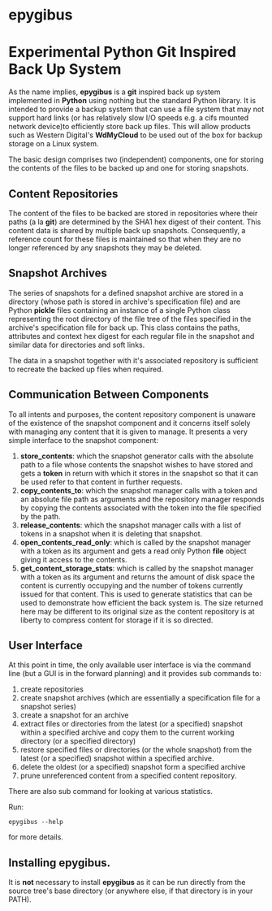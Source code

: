 # epygibus
# Experimental Python Git Inspired Back Up System

As the name implies, __epygibus__ is a __git__ inspired back up system
implemented in __Python__ using nothing but the standard Python
library.
It is intended to provide a backup system that can use a
file system that may not support hard links (or has relatively slow
I/O speeds e.g. a cifs mounted network device)to efficiently store
back up files.
This will allow products such as Western Digital's
__WdMyCloud__ to be used out of the box for backup storage on a Linux
system.

The basic design comprises two (independent) components, one for
storing the contents of the files to be backed up and one for storing
snapshots.

## Content Repositories

The content of the files to be backed are stored in repositories where
their paths (a la __git__) are determined by the SHA1 hex digest of their
content. This content data is shared by multiple back up snapshots.
Consequently, a reference count for these files is maintained so that
when they are no longer referenced by any snapshots they may be deleted.

## Snapshot Archives

The series of snapshots for a defined snapshot archive are stored in
a directory (whose path is stored in archive's specification file) and
are Python __pickle__ files containing an instance of a single Python
class representing the root directory of the file tree of the files
specified in the archive's specification file for back up.  This class
contains the paths, attributes and context hex digest for each regular
file in the snapshot and similar data for directories and soft links.

The data in a snapshot together with it's associated repository is
sufficient to recreate the backed up files when required.

## Communication Between Components

To all intents and purposes, the content repository component is unaware
of the existence of the snapshot component and it concerns itself solely
with managing any content that it is given to manage.  It presents a
very simple interface to the snapshot component:

1. __store_contents__: which the snapshot generator calls with the
absolute path to a file whose contents the snapshot wishes to have
stored and gets a __token__ in return with which it stores in the
snapshot so that it can be used refer to that content in further
requests.
2. __copy_contents_to__: which the snapshot manager calls with a token
and an absolute file path as arguments and the repository manager
responds by copying the contents associated with the token into the
file specified by the path.
3. __release_contents__: which the snapshot manager calls with a list
of tokens in a snapshot when it is deleting that snapshot.
4. __open_contents_read_only__: which is called by the snapshot manager
with a token as its argument and gets a read only Python __file__ object
giving it access to the contents.
5. __get_content_storage_stats__: which is called by the snapshot manager
with a token as its argument and returns the amount of disk space the
content is currently occupying and the number of tokens currently issued
for that content.  This is used to generate statistics that can be used
to demonstrate how efficient the back system is. The size returned here
may be different to its original size as the content repository is at
liberty to compress content for storage if it is so directed.

## User Interface

At this point in time, the only available user interface is via the
command line (but a GUI is in the forward planning) and it provides
sub commands to:

1. create repositories
2. create snapshot archives (which are essentially a specification file
for a snapshot series)
3. create a snapshot for an archive
4. extract files or directories from the latest (or a specified)
snapshot within a specified archive and copy them to the current
working directory (or a specified directory)
4. restore specified files or directories (or the whole snapshot) from
the latest (or a specified) snapshot within a specified archive.
5. delete the oldest (or a specified) snapshot form a specified archive
6. prune unreferenced content from a specified content repository.

There are also sub command for looking at various statistics.

Run:

```
epygibus --help
```

for more details.

## Installing __epygibus__.

It is __not__ necessary to install __epygibus__ as it can be run
directly from the source tree's base directory (or anywhere else,
if that directory is in your PATH).
